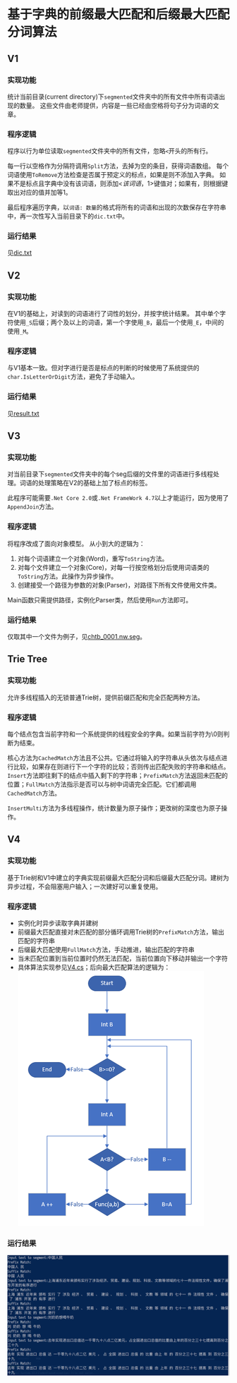 # 基于字典的前缀最大匹配和后缀最大匹配分词算法

## V1

### 实现功能

统计当前目录(current directory)下`segmented`文件夹中的所有文件中所有词语出现的数量。
这些文件由老师提供，内容是一些已经由空格将句子分为词语的文章。

### 程序逻辑

程序以行为单位读取`segmented`文件夹中的所有文件，忽略`<`开头的所有行。

每一行以空格作为分隔符调用`Split`方法，去掉为空的条目，获得词语数组。
每个词语使用`ToRemove`方法检查是否属于预定义的标点，如果是则不添加入字典。
如果不是标点且字典中没有该词语，则添加<*该词语*，1>键值对；如果有，则根据键取出对应的值并加等1。

最后程序遍历字典，以`词语: 数量`的格式将所有的词语和出现的次数保存在字符串中，再一次性写入当前目录下的`dic.txt`中。

### 运行结果

见[dic.txt](./dic.txt)

## V2

### 实现功能

在V1的基础上，对读到的词语进行了词性的划分，并按字统计结果。
其中单个字符使用`_S`后缀；两个及以上的词语，第一个字使用`_B`，最后一个使用`_E`，中间的使用`_M`。

### 程序逻辑

与V1基本一致。但对字进行是否是标点的判断的时候使用了系统提供的`char.IsLetterOrDigit`方法，避免了手动输入。

### 运行结果

见[result.txt](./result.txt)

## V3

### 实现功能

对当前目录下`segmented`文件夹中的每个seg后缀的文件里的词语进行多线程处理。词语的处理策略在V2的基础上加了标点的标签。

此程序可能需要`.Net Core 2.0`或`.Net FrameWork 4.7`以上才能运行，因为使用了`AppendJoin`方法。

### 程序逻辑

将程序改成了面向对象模型。
从小到大的逻辑为：

1. 对每个词语建立一个对象(Word)，重写`ToString`方法。
2. 对每个文件建立一个对象(Core)，对每一行按空格划分后使用词语类的`ToString`方法。此操作为异步操作。
3. 创建接受一个路径为参数的对象(Parser)，对路径下所有文件使用文件类。

Main函数只需提供路径，实例化Parser类，然后使用`Run`方法即可。

### 运行结果

仅取其中一个文件为例子，见[chtb_0001.nw.seg](./chtb_0001.nw.seg)。

## Trie Tree

### 实现功能

允许多线程插入的无锁普通Trie树，提供前缀匹配和完全匹配两种方法。

### 程序逻辑

每个结点包含当前字符和一个系统提供的线程安全的字典。如果当前字符为\0则判断为结束。

核心方法为`CachedMatch`方法且不公共。它通过将输入的字符串从头依次与结点进行比较，如果存在则进行下一个字符的比较；否则传出匹配失败的字符串和结点。
`Insert`方法即往剩下的结点中插入剩下的字符串；`PrefixMatch`方法返回未匹配的位置；`FullMatch`方法指示是否可以与树中词语完全匹配。它们都调用`CachedMatch`方法。

`InsertMulti`方法为多线程操作，统计数量为原子操作；更改树的深度也为原子操作。

## V4

### 实现功能

基于Trie树和V1中建立的字典实现前缀最大匹配分词和后缀最大匹配分词。建树为异步过程，不会阻塞用户输入；一次建好可以重复使用。

### 程序逻辑

* 实例化时异步读取字典并建树
* 前缀最大匹配直接对未匹配的部分循环调用Trie树的`PrefixMatch`方法，输出匹配的字符串
* 后缀最大匹配使用`FullMatch`方法，手动推进，输出匹配的字符串
* 当未匹配位置到当前位置时仍然无法匹配，当前位置向下移动并输出一个字符
* 具体算法实现参见[V4.cs](./V4.cs)；后向最大匹配算法的逻辑为：![后向最大匹配算法的逻辑](./QQ图片20180618132414.png)

### 运行结果

![V4结果](QQ截图20180618093902.png)
